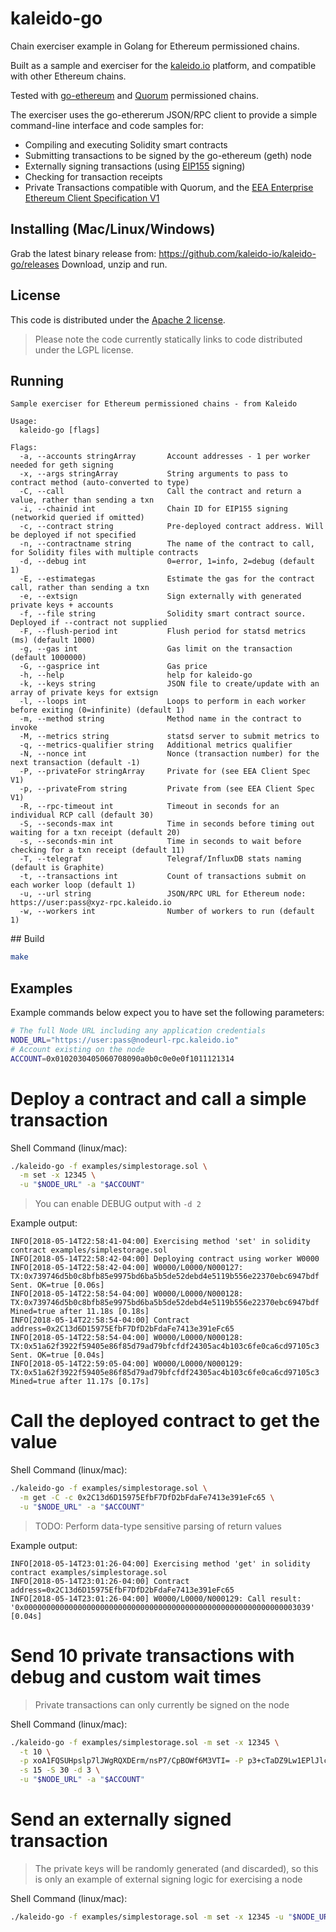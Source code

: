 # kaleido-go

Chain exerciser example in Golang for Ethereum permissioned chains.

Built as a sample and exerciser for the [kaleido.io](https://kaleido.io) platform,
and compatible with other Ethereum chains.

Tested with [go-ethereum](https://github.com/ethereum/go-ethereum/) and
[Quorum](https://github.com/jpmorganchase/quorum) permissioned chains.

The exerciser uses the go-ethererum JSON/RPC client to provide a simple command-line
interface and code samples for:
- Compiling and executing Solidity smart contracts
- Submitting transactions to be signed by the go-ethereum (geth) node
- Externally signing transactions (using [EIP155](https://github.com/ethereum/EIPs/blob/master/EIPS/eip-155.md) signing)
- Checking for transaction receipts
- Private Transactions compatible with Quorum, and the [EEA Enterprise Ethereum Client Specification V1](https://entethalliance.org/resources/)

## Installing (Mac/Linux/Windows)

Grab the latest binary release from: https://github.com/kaleido-io/kaleido-go/releases
Download, unzip and run.

## License

This code is distributed under the [Apache 2 license](LICENSE).

> Please note the code currently statically links to code distributed under the
> LGPL license.

## Running

```
Sample exerciser for Ethereum permissioned chains - from Kaleido

Usage:
  kaleido-go [flags]

Flags:
  -a, --accounts stringArray       Account addresses - 1 per worker needed for geth signing
  -x, --args stringArray           String arguments to pass to contract method (auto-converted to type)
  -C, --call                       Call the contract and return a value, rather than sending a txn
  -i, --chainid int                Chain ID for EIP155 signing (networkid queried if omitted)
  -c, --contract string            Pre-deployed contract address. Will be deployed if not specified
  -n, --contractname string        The name of the contract to call, for Solidity files with multiple contracts
  -d, --debug int                  0=error, 1=info, 2=debug (default 1)
  -E, --estimategas                Estimate the gas for the contract call, rather than sending a txn
  -e, --extsign                    Sign externally with generated private keys + accounts
  -f, --file string                Solidity smart contract source. Deployed if --contract not supplied
  -F, --flush-period int           Flush period for statsd metrics (ms) (default 1000)
  -g, --gas int                    Gas limit on the transaction (default 1000000)
  -G, --gasprice int               Gas price
  -h, --help                       help for kaleido-go
  -k, --keys string                JSON file to create/update with an array of private keys for extsign
  -l, --loops int                  Loops to perform in each worker before exiting (0=infinite) (default 1)
  -m, --method string              Method name in the contract to invoke
  -M, --metrics string             statsd server to submit metrics to
  -q, --metrics-qualifier string   Additional metrics qualifier
  -N, --nonce int                  Nonce (transaction number) for the next transaction (default -1)
  -P, --privateFor stringArray     Private for (see EEA Client Spec V1)
  -p, --privateFrom string         Private from (see EEA Client Spec V1)
  -R, --rpc-timeout int            Timeout in seconds for an individual RCP call (default 30)
  -S, --seconds-max int            Time in seconds before timing out waiting for a txn receipt (default 20)
  -s, --seconds-min int            Time in seconds to wait before checking for a txn receipt (default 11)
  -T, --telegraf                   Telegraf/InfluxDB stats naming (default is Graphite)
  -t, --transactions int           Count of transactions submit on each worker loop (default 1)
  -u, --url string                 JSON/RPC URL for Ethereum node: https://user:pass@xyz-rpc.kaleido.io
  -w, --workers int                Number of workers to run (default 1)
```

## Build

```sh
make
```

## Examples

Example commands below expect you to have set the following parameters:

```sh
# The full Node URL including any application credentials
NODE_URL="https://user:pass@nodeurl-rpc.kaleido.io"
# Account existing on the node
ACCOUNT=0x0102030405060708090a0b0c0e0e0f1011121314
```

# Deploy a contract and call a simple transaction

Shell Command (linux/mac):

```sh
./kaleido-go -f examples/simplestorage.sol \
  -m set -x 12345 \
  -u "$NODE_URL" -a "$ACCOUNT"
```

> You can enable DEBUG output with `-d 2`

Example output:

```
INFO[2018-05-14T22:58:41-04:00] Exercising method 'set' in solidity contract examples/simplestorage.sol
INFO[2018-05-14T22:58:42-04:00] Deploying contract using worker W0000
INFO[2018-05-14T22:58:42-04:00] W0000/L0000/N000127: TX:0x739746d5b0c8bfb85e9975bd6ba5b5de52debd4e5119b556e22370ebc6947bdf Sent. OK=true [0.06s]
INFO[2018-05-14T22:58:54-04:00] W0000/L0000/N000128: TX:0x739746d5b0c8bfb85e9975bd6ba5b5de52debd4e5119b556e22370ebc6947bdf Mined=true after 11.18s [0.18s]
INFO[2018-05-14T22:58:54-04:00] Contract address=0x2C13d6D15975EfbF7DfD2bFdaFe7413e391eFc65
INFO[2018-05-14T22:58:54-04:00] W0000/L0000/N000128: TX:0x51a62f3922f59405e86f85d79ad79bfcfdf24305ac4b103c6fe0ca6cd97105c3 Sent. OK=true [0.04s]
INFO[2018-05-14T22:59:05-04:00] W0000/L0000/N000129: TX:0x51a62f3922f59405e86f85d79ad79bfcfdf24305ac4b103c6fe0ca6cd97105c3 Mined=true after 11.17s [0.17s]
```

# Call the deployed contract to get the value


Shell Command (linux/mac):

```sh
./kaleido-go -f examples/simplestorage.sol \
  -m get -C -c 0x2C13d6D15975EfbF7DfD2bFdaFe7413e391eFc65 \
  -u "$NODE_URL" -a "$ACCOUNT"
```

> TODO: Perform data-type sensitive parsing of return values

Example output:
```
INFO[2018-05-14T23:01:26-04:00] Exercising method 'get' in solidity contract examples/simplestorage.sol
INFO[2018-05-14T23:01:26-04:00] Contract address=0x2C13d6D15975EfbF7DfD2bFdaFe7413e391eFc65
INFO[2018-05-14T23:01:26-04:00] W0000/L0000/N000129: Call result: '0x0000000000000000000000000000000000000000000000000000000000003039' [0.04s]
```

# Send 10 private transactions with debug and custom wait times

> Private transactions can only currently be signed on the node

Shell Command (linux/mac):

```sh
./kaleido-go -f examples/simplestorage.sol -m set -x 12345 \
  -t 10 \
  -p xoA1FQSUHpslp7lJWgRQXDErm/nsP7/CpBOWf6M3VTI= -P p3+cTaDZ9Lw1EPlJlcM9hhezlXTqAEi6xi+LTDIdW2E= \
  -s 15 -S 30 -d 3 \
  -u "$NODE_URL" -a "$ACCOUNT"
```

# Send an externally signed transaction

> The private keys will be randomly generated (and discarded), so this is only an example of external signing logic for exercising a node

Shell Command (linux/mac):

```sh
./kaleido-go -f examples/simplestorage.sol -m set -x 12345 -u "$NODE_URL" -e
```
